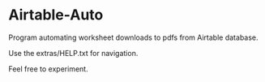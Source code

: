 # Airtable-Auto
Program automating worksheet downloads to pdfs from Airtable database.

Use the extras/HELP.txt for navigation.

Feel free to experiment.
